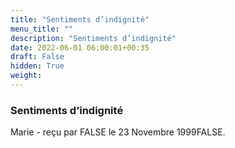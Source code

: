 ```yaml
---
title: "Sentiments d’indignité"
menu_title: ""
description: "Sentiments d’indignité"
date: 2022-06-01 06:00:01+00:35
draft: False
hidden: True
weight:
---
```

### Sentiments d’indignité

Marie - reçu par FALSE le 23 Novembre 1999FALSE.



